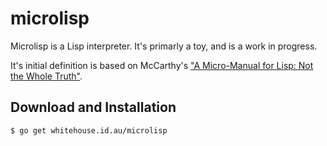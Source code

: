 # microlisp

Microlisp is a Lisp interpreter. It's primarly a toy, and is a work in progress.

It's initial definition is based on McCarthy's ["A Micro-Manual for Lisp: Not the Whole Truth"](_doc/Micro-Manual_for_LISP.pdf).

## Download and Installation

```
$ go get whitehouse.id.au/microlisp
```
